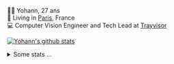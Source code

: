 <p>
  👨🏻 <bold>Yohann</bold>, 27 ans<br/>
  💼 Living in <a href="https://www.google.com/maps?q=paris">Paris</a>, France<br/>
  💻 Computer Vision Engineer and Tech Lead at <a href="https://trayvisor.com/">Trayvisor</a><br/>
</p>

<a href="https://github.com/anuraghazra/github-readme-stats"><img align="center" src="https://github-readme-stats-go94hl40s-yohann84l.vercel.app//api?username=yohann84L&show_icons=true&include_all_commits=true" alt="Yohann's github stats" /> </a>


<details>
  <summary>Some stats ...</summary><br/>
  

<!--START_SECTION:waka-->
![Code Time](http://img.shields.io/badge/Code%20Time-941%20hrs%202%20mins-blue)

![Profile Views](http://img.shields.io/badge/Profile%20Views-0-blue)

**🐱 My GitHub Data** 

> 📦 440.7 kB Used in GitHub's Storage 
 > 
> 🏆 894 Contributions in the Year 2023
 > 
> 🚫 Not Opted to Hire
 > 
> 📜 24 Public Repositories 
 > 
> 🔑 21 Private Repositories 
 > 
**I'm an Early 🐤** 

```text
🌞 Morning                12317 commits       ████████░░░░░░░░░░░░░░░░░   31.47 % 
🌆 Daytime                22118 commits       ██████████████░░░░░░░░░░░   56.51 % 
🌃 Evening                4534 commits        ███░░░░░░░░░░░░░░░░░░░░░░   11.58 % 
🌙 Night                  169 commits         ░░░░░░░░░░░░░░░░░░░░░░░░░   00.43 % 
```
📅 **I'm Most Productive on Wednesday** 

```text
Monday                   7237 commits        █████░░░░░░░░░░░░░░░░░░░░   18.49 % 
Tuesday                  7169 commits        █████░░░░░░░░░░░░░░░░░░░░   18.32 % 
Wednesday                8841 commits        ██████░░░░░░░░░░░░░░░░░░░   22.59 % 
Thursday                 8268 commits        █████░░░░░░░░░░░░░░░░░░░░   21.13 % 
Friday                   7110 commits        █████░░░░░░░░░░░░░░░░░░░░   18.17 % 
Saturday                 144 commits         ░░░░░░░░░░░░░░░░░░░░░░░░░   00.37 % 
Sunday                   369 commits         ░░░░░░░░░░░░░░░░░░░░░░░░░   00.94 % 
```


📊 **This Week I Spent My Time On** 

```text
🕑︎ Time Zone: Europe/Paris

💬 Programming Languages: 
Python                   3 hrs 34 mins       ████████████░░░░░░░░░░░░░   48.13 % 
Markdown                 1 hr 29 mins        █████░░░░░░░░░░░░░░░░░░░░   19.99 % 
JavaScript               35 mins             ██░░░░░░░░░░░░░░░░░░░░░░░   08.04 % 
SQL                      30 mins             ██░░░░░░░░░░░░░░░░░░░░░░░   06.73 % 
YAML                     26 mins             █░░░░░░░░░░░░░░░░░░░░░░░░   05.83 % 

🔥 Editors: 
PyCharm                  6 hrs 26 mins       ██████████████████████░░░   86.64 % 
WebStorm                 36 mins             ██░░░░░░░░░░░░░░░░░░░░░░░   08.19 % 
VS Code                  23 mins             █░░░░░░░░░░░░░░░░░░░░░░░░   05.17 % 

💻 Operating System: 
Mac                      7 hrs 26 mins       █████████████████████████   100.00 % 
```

**I Mostly Code in Python** 

```text
Python                   22 repos            █████████████░░░░░░░░░░░░   52.38 % 
Jupyter Notebook         5 repos             ███░░░░░░░░░░░░░░░░░░░░░░   11.90 % 
JavaScript               3 repos             ██░░░░░░░░░░░░░░░░░░░░░░░   07.14 % 
HTML                     2 repos             █░░░░░░░░░░░░░░░░░░░░░░░░   04.76 % 
Shell                    1 repo              █░░░░░░░░░░░░░░░░░░░░░░░░   02.38 % 
```




 Last Updated on 23/12/2023 00:27:59 UTC
<!--END_SECTION:waka-->
